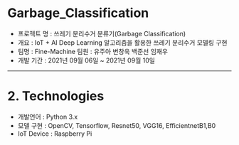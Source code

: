 # Garbage_Classification
* 프로젝트 명 : 쓰레기 분리수거 분류기(Garbage Classification)
* 개요 : IoT + AI Deep Learning 알고리즘을 활용한 쓰레기 분리수거 모델링 구현
* 팀명 : Fine-Machine 팀원 : 유주아 변창욱 백준선 임재우
* 개발 기간 : 2021년 09월 06일 ~ 2021년 09월 10일

___

# 2. Technologies
- 개발언어 : Python 3.x
- 모델 구현 : OpenCV, Tensorflow, Resnet50, VGG16, EfficientnetB1,B0
- IoT Device : Raspberry Pi
